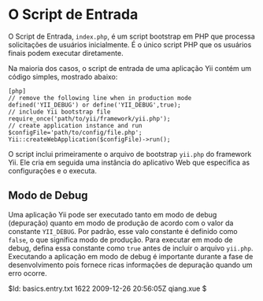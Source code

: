 O Script de Entrada
============

O Script de Entrada, `index.php`, é um script bootstrap em PHP que processa solicitações de
usuários inicialmente. É o único script PHP que os usuários finais podem executar
diretamente.

Na maioria dos casos, o script de entrada de uma aplicação Yii contém um código simples,
mostrado abaixo:

~~~
[php]
// remove the following line when in production mode
defined('YII_DEBUG') or define('YII_DEBUG',true);
// include Yii bootstrap file
require_once('path/to/yii/framework/yii.php');
// create application instance and run
$configFile='path/to/config/file.php';
Yii::createWebApplication($configFile)->run();
~~~

O script inclui primeiramente o arquivo de bootstrap `yii.php` do framework
Yii. Ele cria em seguida uma instância do aplicativo Web que especifica as
configurações e o executa.

Modo de Debug
-------------

Uma aplicação Yii pode ser executado tanto em modo de debug (depuração) quanto
em modo de produção de acordo com o valor da constante `YII_DEBUG`. Por padrão,
esse valo constante é definido como `false`, o que significa modo de produção.
Para executar em modo de debug, defina essa constante como `true` antes de
incluir o arquivo `yii.php`. Executando a aplicação em modo de debug é importante
durante a fase de desenvolvimento pois fornece ricas informações de depuração 
quando um erro ocorre.

<div class="revision">$Id: basics.entry.txt 1622 2009-12-26 20:56:05Z qiang.xue $</div>